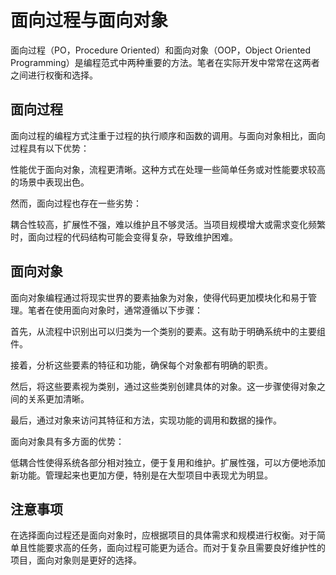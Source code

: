 # 面向过程与面向对象

面向过程（PO，Procedure Oriented）和面向对象（OOP，Object Oriented Programming）是编程范式中两种重要的方法。笔者在实际开发中常常在这两者之间进行权衡和选择。

## 面向过程

面向过程的编程方式注重于过程的执行顺序和函数的调用。与面向对象相比，面向过程具有以下优势：

性能优于面向对象，流程更清晰。这种方式在处理一些简单任务或对性能要求较高的场景中表现出色。

然而，面向过程也存在一些劣势：

耦合性较高，扩展性不强，难以维护且不够灵活。当项目规模增大或需求变化频繁时，面向过程的代码结构可能会变得复杂，导致维护困难。

## 面向对象

面向对象编程通过将现实世界的要素抽象为对象，使得代码更加模块化和易于管理。笔者在使用面向对象时，通常遵循以下步骤：

首先，从流程中识别出可以归类为一个类别的要素。这有助于明确系统中的主要组件。

接着，分析这些要素的特征和功能，确保每个对象都有明确的职责。

然后，将这些要素视为类别，通过这些类别创建具体的对象。这一步骤使得对象之间的关系更加清晰。

最后，通过对象来访问其特征和方法，实现功能的调用和数据的操作。

面向对象具有多方面的优势：

低耦合性使得系统各部分相对独立，便于复用和维护。扩展性强，可以方便地添加新功能。管理起来也更加方便，特别是在大型项目中表现尤为明显。

## 注意事项

在选择面向过程还是面向对象时，应根据项目的具体需求和规模进行权衡。对于简单且性能要求高的任务，面向过程可能更为适合。而对于复杂且需要良好维护性的项目，面向对象则是更好的选择。